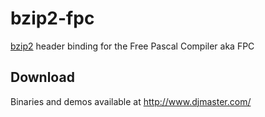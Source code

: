 bzip2-fpc
=========
[bzip2](http://www.bzip.org/) header binding for the Free Pascal Compiler aka FPC

Download
--------
Binaries and demos available at http://www.djmaster.com/
